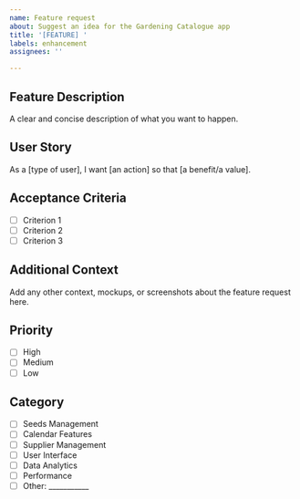 ```yaml
---
name: Feature request
about: Suggest an idea for the Gardening Catalogue app
title: '[FEATURE] '
labels: enhancement
assignees: ''

---
```


## Feature Description
A clear and concise description of what you want to happen.

## User Story
As a [type of user], I want [an action] so that [a benefit/a value].

## Acceptance Criteria
- [ ] Criterion 1
- [ ] Criterion 2
- [ ] Criterion 3

## Additional Context
Add any other context, mockups, or screenshots about the feature request here.

## Priority
- [ ] High
- [ ] Medium
- [ ] Low

## Category
- [ ] Seeds Management
- [ ] Calendar Features
- [ ] Supplier Management
- [ ] User Interface
- [ ] Data Analytics
- [ ] Performance
- [ ] Other: ___________
